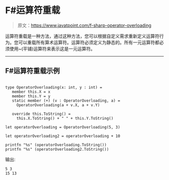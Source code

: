 # F#运算符重载

> 原文：<https://www.javatpoint.com/f-sharp-operator-overloading>

运算符重载是一种方法，通过这种方法，您可以根据自定义需求重新定义运算符行为。您可以重载所有算术运算符。运算符必须定义为静态的。所有一元运算符都必须使用~(平铺)运算符来表示这是一元运算符。

* * *

## F#运算符重载示例

```

type OperatorOverloading(x: int, y : int) =
   member this.X = x
   member this.Y = y
   static member (+) (v : OperatorOverloading, a) =
     OperatorOverloading(a + v.X, a + v.Y)

   override this.ToString() =
     this.X.ToString() + " " + this.Y.ToString()

let operatorOverloading = OperatorOverloading(5, 3)

let operatorOverloading2 = operatorOverloading + 10

printfn "%s" (operatorOverloading.ToString())
printfn "%s" (operatorOverloading2.ToString())

```

输出:

```
5 3
15 13

```